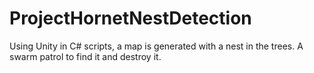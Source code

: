 # ProjectHornetNestDetection
Using Unity in C# scripts, a map is generated with a nest in the trees. A swarm patrol to find it and destroy it.
